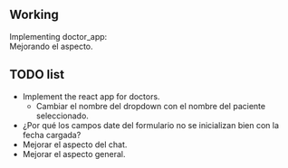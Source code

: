 ## Working

Implementing doctor_app:    
    Mejorando el aspecto.
## TODO list

- Implement the react app for doctors.
    - Cambiar el nombre del dropdown con el nombre del paciente seleccionado.    
- ¿Por qué los campos date del formulario no se inicializan bien con la fecha cargada?
- Mejorar el aspecto del chat.
- Mejorar el aspecto general.